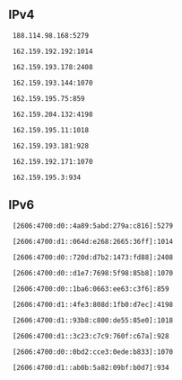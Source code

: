 ## IPv4
```
 188.114.98.168:5279
```
```
 162.159.192.192:1014
```
```
 162.159.193.178:2408
```
```
 162.159.193.144:1070
```
```
 162.159.195.75:859
```
```
 162.159.204.132:4198
```
```
 162.159.195.11:1018
```
```
 162.159.193.181:928
```
```
 162.159.192.171:1070
```
```
 162.159.195.3:934
```

## IPv6
```
 [2606:4700:d0::4a89:5abd:279a:c816]:5279
```
```
 [2606:4700:d1::064d:e268:2665:36ff]:1014
```
```
 [2606:4700:d0::720d:d7b2:1473:fd88]:2408
```
```
 [2606:4700:d0::d1e7:7698:5f98:85b8]:1070
```
```
 [2606:4700:d0::1ba6:0663:ee63:c3f6]:859
```
```
 [2606:4700:d1::4fe3:808d:1fb0:d7ec]:4198
```
```
 [2606:4700:d1::93b8:c800:de55:85e0]:1018
```
```
 [2606:4700:d1::3c23:c7c9:760f:c67a]:928
```
```
 [2606:4700:d0::0bd2:cce3:0ede:b833]:1070
```
```
 [2606:4700:d1::ab0b:5a82:09bf:b0d7]:934
```
